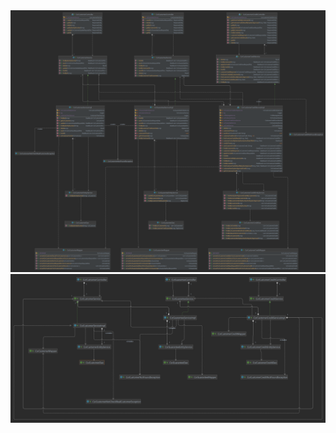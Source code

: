 
<img src="https://github.com/n11-TalentHub-Java-Bootcamp/n11-talenthub-bootcamp-graduation-project-omerozturk18/blob/main/Backend/documents/UmlDiagram/csr/CsrUmlDiagram.png">
<img src="https://github.com/n11-TalentHub-Java-Bootcamp/n11-talenthub-bootcamp-graduation-project-omerozturk18/blob/main/Backend/documents/UmlDiagram/csr/CsrUmlDiagram2.png">